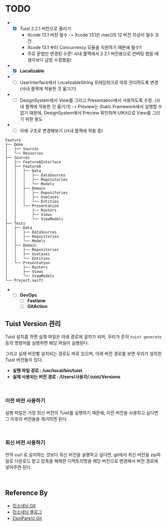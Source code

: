 # TODO
* - [x] Tuist 2.2.1 버전으로 올리기
    - Xcode 13.1 버전 필수 -> Xcode 13.1은 macOS 12 버전 이상이 필수 조건.
    - Xcode 13.1 부터 Concurrency 모듈을 지원하기 때문에 필수!!
    - 주로 문법만 변경된 수준! 사내 플젝에서 2.2.1 버전용으로 컨버팅 했을 때 생각보다 금방 수정했음!
* - [x] **Localizable**
* - [ ] UserInterface에서 LocalizableString 프레임워크로 따로 관리하도록 변경 (사내 플젝에 적용한 것 옮기기)
* - [ ] DesignSystem에서 View를 그리고 Presentation에서 사용하도록 수정. (사내 플젝에 적용한 것 옮기기)
-> Preview는 Static Framework에서 실행할 수 없기 때문에, DesignSystem에서 Preview 확인하며 UIKit으로 View를 그리기 위한 용도
* - [ ] 아래 구조로 변경해보기  (사내 플젝에 적용 중)
```
Feature
├── Demo
│   ├── Sources
│   └── Resources
├── Sources
│   ├── FeatureAInterface
│   ├── FeatureA
│   │   ├── Data
│   │   │   ├── DataSources
│   │   │   ├── Repositories
│   │   │   └── Models
│   │   ├── Domain
│   │   │   ├── Repositories
│   │   │   ├── UseCases
│   │   │   └── Entities
│   │   └── Presentation
│   │       ├── Routers
│   │       ├── Views
│   │       └── ViewModels
├── Tests
│   ├── Data
│   │   ├── DataSources
│   │   ├── Repositories
│   │   └── Models
│   ├── Domain
│   │   ├── Repositories
│   │   ├── UseCases
│   │   └── Entities
│   └── Presentation
│       ├── Routers
│       ├── Views
│       └── ViewModels
└── Project.swift
```
* - [ ] **DevOps**
    - [ ] **Fastlane**
    - [ ] **GitAction**

## Tuist Version 관리
Tuist 설치를 하면 실행 파일은 아래 경로에 설치가 되며, 우리가 흔히 `tuist generate` 등의 명령어를 실행하면 해당 파일이 실행된다.

그리고 실제 버전별 설치되는 경로도 따로 있으며,
아래 버전 경로를 보면 우리가 설치한 Tuist 버전들이 있다.

- **실행 파일 경로 : /usr/local/bin/tuist**
- **실제 사용되는 버전 경로 : /Users/사용자/.tuist/Versions**

<br>

### 이전 버전 사용하기
실행 파일은 가장 최신 버전의 Tuist를 실행하기 때문에,
이전 버전을 사용하고 싶다면 그 이후의 버전들을 제거하면 된다.

<br>

### 최신 버전 사용하기
만약 curl 로 설치하는 것보다 최신 버전을 실행하고 싶다면,
git에서 최신 버전을 zip파일로 다운로드 받고 압축을 해제한 디렉토리명을 해당 버전으로 변경해서
버전 경로에 넣어주면 된다.

<br>

## Reference By
- [민소네님 Git](https://github.com/minsOne/iOSApplicationTemplate)
- [민소네님 블로그](https://minsone.github.io/archive)
- [ElonPark님 Git](https://github.com/ElonPark/RIBsReactorKit)
